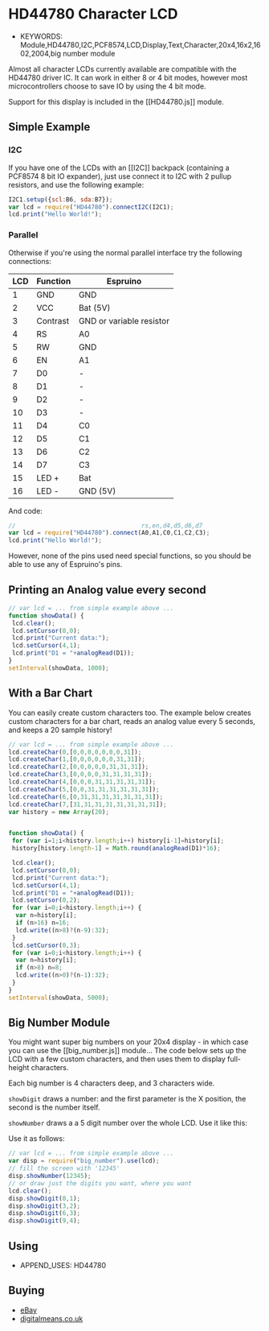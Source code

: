 <!--- Copyright (c) 2013 Gordon Williams, Pur3 Ltd. See the file LICENSE for copying permission. -->
HD44780 Character LCD
===================

* KEYWORDS: Module,HD44780,I2C,PCF8574,LCD,Display,Text,Character,20x4,16x2,1602,2004,big number module

Almost all character LCDs currently available are compatible with the HD44780 driver IC. It can work in either 8 or 4 bit modes, however most microcontrollers choose to save IO by using the 4 bit mode.

Support for this display is included in the [[HD44780.js]] module.

Simple Example
--------------

### I2C

If you have one of the LCDs with an [[I2C]] backpack (containing a PCF8574 8 bit IO expander), just use connect it to I2C with 2 pullup resistors, and use the following example:

```JavaScript
I2C1.setup({scl:B6, sda:B7});
var lcd = require("HD44780").connectI2C(I2C1);
lcd.print("Hello World!");
```

### Parallel

Otherwise if you're using the normal parallel interface try the following connections:

| LCD | Function | Espruino |
|-----|----------|----------|
| 1   | GND      | GND      |
| 2   | VCC      | Bat (5V) |
| 3   | Contrast | GND or variable resistor |
| 4   | RS       | A0       |
| 5   | RW       | GND      |
| 6   | EN       | A1       |
| 7   | D0       | -        |
| 8   | D1       | -        |
| 9   | D2       | -        |
| 10  | D3       | -        |
| 11  | D4       | C0       |
| 12  | D5       | C1       |
| 13  | D6       | C2       |
| 14  | D7       | C3       |
| 15  | LED +    | Bat      |
| 16  | LED -    | GND (5V) |

And code:

```JavaScript
//                                   rs,en,d4,d5,d6,d7
var lcd = require("HD44780").connect(A0,A1,C0,C1,C2,C3);
lcd.print("Hello World!");
``` 

However, none of the pins used need special functions, so you should be able to use any of Espruino's pins.


Printing an Analog value every second
-------------------------------------

```JavaScript
// var lcd = ... from simple example above ...
function showData() {
 lcd.clear();
 lcd.setCursor(0,0);
 lcd.print("Current data:");
 lcd.setCursor(4,1);
 lcd.print("D1 = "+analogRead(D1));
}
setInterval(showData, 1000);
```

With a Bar Chart
--------------

You can easily create custom characters too. The example below creates custom characters for a bar chart, reads an analog value every 5 seconds, and keeps a 20 sample history!

```JavaScript
// var lcd = ... from simple example above ...
lcd.createChar(0,[0,0,0,0,0,0,0,31]);
lcd.createChar(1,[0,0,0,0,0,0,31,31]);
lcd.createChar(2,[0,0,0,0,0,31,31,31]);
lcd.createChar(3,[0,0,0,0,31,31,31,31]);
lcd.createChar(4,[0,0,0,31,31,31,31,31]);
lcd.createChar(5,[0,0,31,31,31,31,31,31]);
lcd.createChar(6,[0,31,31,31,31,31,31,31]);
lcd.createChar(7,[31,31,31,31,31,31,31,31]);
var history = new Array(20);


function showData() {
 for (var i=1;i<history.length;i++) history[i-1]=history[i];
 history[history.length-1] = Math.round(analogRead(D1)*16);

 lcd.clear();
 lcd.setCursor(0,0);
 lcd.print("Current data:");
 lcd.setCursor(4,1);
 lcd.print("D1 = "+analogRead(D1));
 lcd.setCursor(0,2);
 for (var i=0;i<history.length;i++) {
  var n=history[i];
  if (n>16) n=16;
  lcd.write((n>8)?(n-9):32);
 }
 lcd.setCursor(0,3);
 for (var i=0;i<history.length;i++) {
  var n=history[i];
  if (n>8) n=8;
  lcd.write((n>0)?(n-1):32);
 }
}
setInterval(showData, 5000);
```

Big Number Module
----------------

You might want super big numbers on your 20x4 display - in which case you can use the [[big_number.js]] module... The code below sets up the LCD with a few custom characters, and then uses them to display full-height characters.

Each big number is 4 characters deep, and 3 characters wide.

```showDigit``` draws a number: and the first parameter is the X position, the second is the number itself. 

```showNumber``` draws a a 5 digit number over the whole LCD. Use it like this:

Use it as follows:

```JavaScript
// var lcd = ... from simple example above ...
var disp = require("big_number").use(lcd);
// fill the screen with '12345'
disp.showNumber(12345);
// or draw just the digits you want, where you want
lcd.clear();
disp.showDigit(0,1);
disp.showDigit(3,2);
disp.showDigit(6,3);
disp.showDigit(9,4);
```
Using 
-----

* APPEND_USES: HD44780


Buying
-----
* [eBay](http://www.ebay.com/sch/i.html?_nkw=HD44780&_sacat=92074)
* [digitalmeans.co.uk](https://digitalmeans.co.uk/shop/index.php?route=product/search&tag=hd44780)
